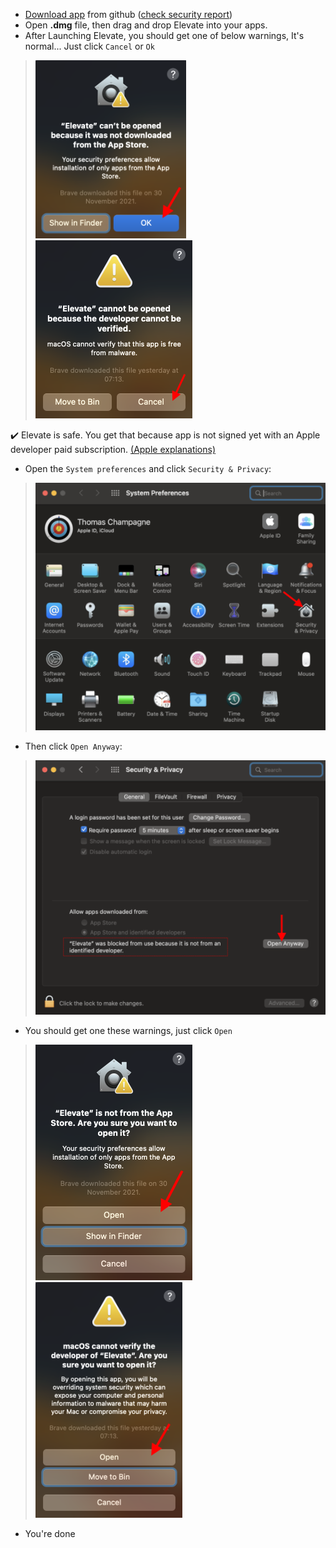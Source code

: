 - <a href="https://github.com/thomaschampagne/elevate/releases/download/7.0.0-beta.3/Elevate-7.0.0-beta.3-universal.dmg" target="_blank">Download app</a> from github (<a href="https://www.virustotal.com/gui/file/7a4e4abd9f77da883e9a8c3abb3347bec36ca6ff053cee42745733ad3b3fd83e" target="_blank">check security report</a>)
- Open **.dmg** file, then drag and drop Elevate into your apps.
- After Launching Elevate, you should get one of below warnings, It's normal... Just click `Cancel` or `Ok`

> ![](./imgs/macOS/warning-launch-2.png)
> ![](./imgs/macOS/warning-launch-1.png)

✔️ Elevate is safe. You get that because app is not signed yet with an Apple developer paid subscription. <a href="https://support.apple.com/guide/mac-help/open-a-mac-app-from-an-unidentified-developer-mh40616/mac" target="_blank">(Apple explanations)</a>

- Open the `System preferences` and click `Security & Privacy`:

> ![](./imgs/macOS/system-prefs.png)

- Then click `Open Anyway`:

> ![](./imgs/macOS/security-privacy.png)

- You should get one these warnings, just click `Open`

> ![](./imgs/macOS/confirm-launch-2.png)
> ![](./imgs/macOS/confirm-launch-1.png)

- You're done

